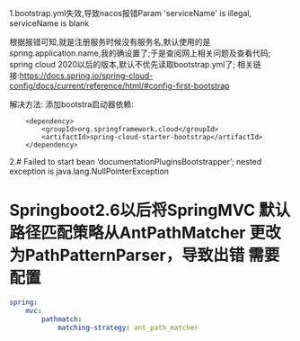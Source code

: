 1.bootstrap.yml失效,导致nacos报错Param 'serviceName' is illegal, serviceName is blank

根据报错可知,就是注册服务时候没有服务名,默认使用的是spring.application.name,我的确设置了;于是查阅网上相关问题及查看代码; spring cloud 2020以后的版本,默认不优先读取bootstrap.yml了; 相关链接:https://docs.spring.io/spring-cloud-config/docs/current/reference/html/#config-first-bootstrap

解决方法: 添加bootstra启动器依赖:
```
    <dependency>
        <groupId>org.springframework.cloud</groupId>
        <artifactId>spring-cloud-starter-bootstrap</artifactId>
    </dependency>
```

2.#  Failed to start bean ‘documentationPluginsBootstrapper’; nested exception is java.lang.NullPointerException
#  Springboot2.6以后将SpringMVC 默认路径匹配策略从AntPathMatcher 更改为PathPatternParser，导致出错 需要配置
```yaml
spring:
    mvc:
        pathmatch:
            matching-strategy: ant_path_matcher
```
